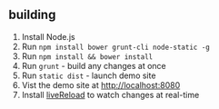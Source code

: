 ## building
1. Install Node.js
1. Run `npm install bower grunt-cli node-static -g`
1. Run `npm install && bower install`
1. Run `grunt` - build any changes at once
1. Run `static dist` - launch demo site
1. Vist the demo site at [http://localhost:8080](http://localhost:8080)
1. Install [liveReload](https://chrome.google.com/webstore/detail/livereload/jnihajbhpnppcggbcgedagnkighmdlei) to watch changes at real-time